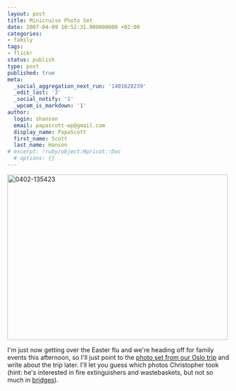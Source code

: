 ```yaml
---
layout: post
title: Minicruise Photo Set
date: 2007-04-09 10:52:31.000000000 +02:00
categories:
- family
tags:
- flickr
status: publish
type: post
published: true
meta:
  _social_aggregation_next_run: '1401628239'
  _edit_last: '3'
  _social_notify: '1'
  _wpcom_is_markdown: '1'
author:
  login: shanson
  email: papascott-wp@gmail.com
  display_name: PapaScott
  first_name: Scott
  last_name: Hanson
# excerpt: !ruby/object:Hpricot::Doc
  # options: {}
---
```

<p><a href="http://www.flickr.com/photos/papascott/452017708/" title="Photo Sharing"><img src="https://farm1.static.flickr.com/226/452017708_f9558620da.jpg" width="500" height="375" alt="0402-135423" /></a></p>
<p>I'm just now getting over the Easter flu and we're heading off for family events this afternoon, so I'll just point to the <a href="http://flickr.com/photos/papascott/sets/72157600058152348/">photo set from our Oslo trip</a> and write about the trip later. I'll let you guess which photos Christopher took (hint: he's interested in fire extinguishers and wastebaskets, but not so much in <a href="http://en.wikipedia.org/wiki/Great_Belt_Bridge">bridges</a>).</p>
